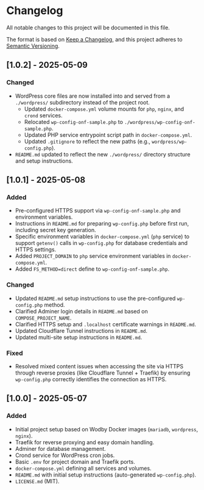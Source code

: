 # Changelog

All notable changes to this project will be documented in this file.

The format is based on [Keep a Changelog](https://keepachangelog.com/en/1.0.0/),
and this project adheres to [Semantic Versioning](https://semver.org/spec/v2.0.0.html).

## [1.0.2] - 2025-05-09

### Changed
- WordPress core files are now installed into and served from a `./wordpress/` subdirectory instead of the project root.
  - Updated `docker-compose.yml` volume mounts for `php`, `nginx`, and `crond` services.
  - Relocated `wp-config-onf-sample.php` to `./wordpress/wp-config-onf-sample.php`.
  - Updated PHP service entrypoint script path in `docker-compose.yml`.
  - Updated `.gitignore` to reflect the new paths (e.g., `wordpress/wp-config.php`).
- `README.md` updated to reflect the new `./wordpress/` directory structure and setup instructions.

## [1.0.1] - 2025-05-08

### Added
- Pre-configured HTTPS support via `wp-config-onf-sample.php` and environment variables.
- Instructions in `README.md` for preparing `wp-config.php` before first run, including secret key generation.
- Specific environment variables in `docker-compose.yml` (`php` service) to support `getenv()` calls in `wp-config.php` for database credentials and HTTPS settings.
- Added `PROJECT_DOMAIN` to `php` service environment variables in `docker-compose.yml`.
- Added `FS_METHOD=direct` define to `wp-config-onf-sample.php`.

### Changed
- Updated `README.md` setup instructions to use the pre-configured `wp-config.php` method.
- Clarified Adminer login details in `README.md` based on `COMPOSE_PROJECT_NAME`.
- Clarified HTTPS setup and `.localhost` certificate warnings in `README.md`.
- Updated Cloudflare Tunnel instructions in `README.md`.
- Updated multi-site setup instructions in `README.md`.

### Fixed
- Resolved mixed content issues when accessing the site via HTTPS through reverse proxies (like Cloudflare Tunnel + Traefik) by ensuring `wp-config.php` correctly identifies the connection as HTTPS.

## [1.0.0] - 2025-05-07

### Added
- Initial project setup based on Wodby Docker images (`mariadb`, `wordpress`, `nginx`).
- Traefik for reverse proxying and easy domain handling.
- Adminer for database management.
- Crond service for WordPress cron jobs.
- Basic `.env` for project domain and Traefik ports.
- `docker-compose.yml` defining all services and volumes.
- `README.md` with initial setup instructions (auto-generated `wp-config.php`).
- `LICENSE.md` (MIT). 